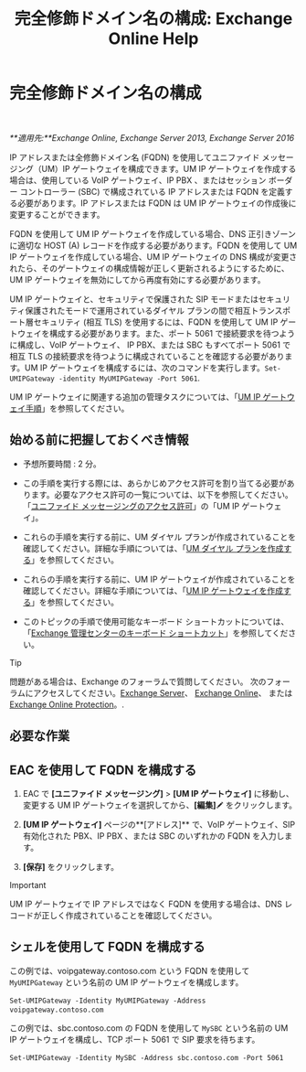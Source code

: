 ﻿---
title: '完全修飾ドメイン名の構成: Exchange Online Help'
TOCTitle: 完全修飾ドメイン名の構成
ms:assetid: af093f87-59b7-44a8-a9a2-8f17f0cc7db8
ms:mtpsurl: https://technet.microsoft.com/ja-jp/library/Ee423553(v=EXCHG.150)
ms:contentKeyID: 49896418
ms.date: 05/22/2018
mtps_version: v=EXCHG.150
ms.translationtype: HT
---

# 完全修飾ドメイン名の構成

 

_**適用先:**Exchange Online, Exchange Server 2013, Exchange Server 2016_

IP アドレスまたは全修飾ドメイン名 (FQDN) を使用してユニファイド メッセージング（UM）IP ゲートウェイを構成できます。UM IP ゲートウェイを作成する場合は、使用している VoIP ゲートウェイ、IP PBX 、またはセッション ボーダー コントローラー (SBC) で構成されている IP アドレスまたは FQDN を定義する必要があります。IP アドレスまたは FQDN は UM IP ゲートウェイの作成後に変更することができます。

FQDN を使用して UM IP ゲートウェイを作成している場合、DNS 正引きゾーンに適切な HOST (A) レコードを作成する必要があります。FQDN を使用して UM IP ゲートウェイを作成している場合、UM IP ゲートウェイの DNS 構成が変更されたら、そのゲートウェイの構成情報が正しく更新されるようにするために、UM IP ゲートウェイを無効にしてから再度有効にする必要があります。

UM IP ゲートウェイと、セキュリティで保護された SIP モードまたはセキュリティ保護されたモードで運用されているダイヤル プランの間で相互トランスポート層セキュリティ (相互 TLS) を使用するには、FQDN を使用して UM IP ゲートウェイを構成する必要があります。また、ポート 5061 で接続要求を待つように構成し、VoIP ゲートウェイ、 IP PBX、または SBC もすべてポート 5061 で相互 TLS の接続要求を待つように構成されていることを確認する必要があります。UM IP ゲートウェイを構成するには、次のコマンドを実行します。`Set-UMIPGateway -identity MyUMIPGateway -Port 5061`.

UM IP ゲートウェイに関連する追加の管理タスクについては、「[UM IP ゲートウェイ手順](um-ip-gateway-procedures-exchange-2013-help.md)」を参照してください。

## 始める前に把握しておくべき情報

  - 予想所要時間 : 2 分。

  - この手順を実行する際には、あらかじめアクセス許可を割り当てる必要があります。必要なアクセス許可の一覧については、以下を参照してください。「[ユニファイド メッセージングのアクセス許可](unified-messaging-permissions-exchange-2013-help.md)」の「UM IP ゲートウェイ」。

  - これらの手順を実行する前に、UM ダイヤル プランが作成されていることを確認してください。詳細な手順については、「[UM ダイヤル プランを作成する](create-a-um-dial-plan-exchange-2013-help.md)」を参照してください。

  - これらの手順を実行する前に、UM IP ゲートウェイが作成されていることを確認してください。詳細な手順については、「[UM IP ゲートウェイを作成する](create-a-um-ip-gateway-exchange-2013-help.md)」を参照してください。

  - このトピックの手順で使用可能なキーボード ショートカットについては、「[Exchange 管理センターのキーボード ショートカット](keyboard-shortcuts-in-the-exchange-admin-center-exchange-online-protection-help.md)」を参照してください。


> [!TIP]
> 問題がある場合は、Exchange のフォーラムで質問してください。 次のフォーラムにアクセスしてください。<A href="https://go.microsoft.com/fwlink/p/?linkid=60612">Exchange Server</A>、 <A href="https://go.microsoft.com/fwlink/p/?linkid=267542">Exchange Online</A>、 または <A href="https://go.microsoft.com/fwlink/p/?linkid=285351">Exchange Online Protection</A>。.



## 必要な作業

## EAC を使用して FQDN を構成する

1.  EAC で **\[ユニファイド メッセージング\]** \> **\[UM IP ゲートウェイ\]** に移動し、変更する UM IP ゲートウェイを選択してから、**\[編集\]**![編集アイコン](images/Bb124582.6f53ccb2-1f13-4c02-bea0-30690e6ea71d(EXCHG.150).gif "編集アイコン") をクリックします。

2.  **\[UM IP ゲートウェイ\]** ページの**\[アドレス\]** で、VoIP ゲートウェイ、SIP 有効化された PBX、IP PBX 、または SBC のいずれかの FQDN を入力します。

3.  **\[保存\]** をクリックします。


> [!IMPORTANT]
> UM IP ゲートウェイで IP アドレスではなく FQDN を使用する場合は、DNS レコードが正しく作成されていることを確認してください。



## シェルを使用して FQDN を構成する

この例では、voipgateway.contoso.com という FQDN を使用して `MyUMIPGateway` という名前の UM IP ゲートウェイを構成します。

    Set-UMIPGateway -Identity MyUMIPGateway -Address voipgateway.contoso.com

この例では、sbc.contoso.com の FQDN を使用して `MySBC` という名前の UM IP ゲートウェイを構成し、TCP ポート 5061 で SIP 要求を待ちます。

    Set-UMIPGateway -Identity MySBC -Address sbc.contoso.com -Port 5061


